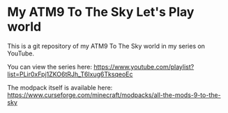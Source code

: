 # My ATM9 To The Sky Let's Play world

This is a git repository of my ATM9 To The Sky world in my series on YouTube.

You can view the series here: https://www.youtube.com/playlist?list=PLir0xFpj1ZKO6tRJh_T6Ixug6TksqeoEc

The modpack itself is available here: https://www.curseforge.com/minecraft/modpacks/all-the-mods-9-to-the-sky
